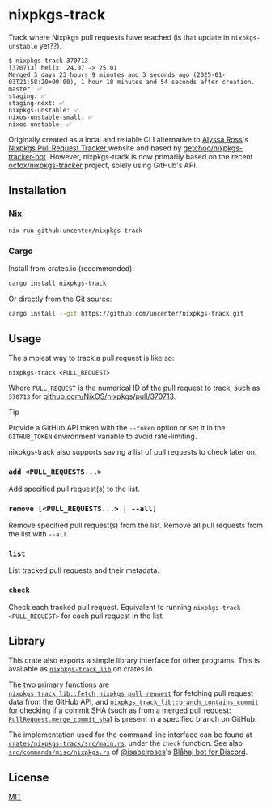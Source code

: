 # nixpkgs-track

Track where Nixpkgs pull requests have reached (is that update in `nixpkgs-unstable` yet??).

```console
$ nixpkgs-track 370713
[370713] helix: 24.07 -> 25.01
Merged 3 days 23 hours 9 minutes and 3 seconds ago (2025-01-03T21:58:20+00:00), 1 hour 18 minutes and 54 seconds after creation.
master: ✅
staging: ✅
staging-next: ✅
nixpkgs-unstable: ✅
nixos-unstable-small: ✅
nixos-unstable: ✅
```

Originally created as a local and reliable CLI alternative to [Alyssa Ross](https://alyssa.is/)'s [Nixpkgs Pull Request Tracker
](https://nixpk.gs/pr-tracker.html) website and based by [getchoo/nixpkgs-tracker-bot](https://github.com/getchoo/nixpkgs-tracker-bot). However, nixpkgs-track is now primarily based on the recent [ocfox/nixpkgs-tracker](https://github.com/ocfox/nixpkgs-tracker) project, solely using GitHub's API.

## Installation

### Nix

```
nix run github:uncenter/nixpkgs-track
```

### Cargo

Install from crates.io (recommended):

```sh
cargo install nixpkgs-track
```

Or directly from the Git source:

```sh
cargo install --git https://github.com/uncenter/nixpkgs-track.git
```

## Usage

The simplest way to track a pull request is like so:

```
nixpkgs-track <PULL_REQUEST>
```

Where `PULL_REQUEST` is the numerical ID of the pull request to track, such as `370713` for [github.com/NixOS/nixpkgs/pull/370713](https://togithub.com/NixOS/nixpkgs/pull/370713).

> [!TIP]
> Provide a GitHub API token with the `--token` option or set it in the `GITHUB_TOKEN` environment variable to avoid rate-limiting.

nixpkgs-track also supports saving a list of pull requests to check later on.

### `add <PULL_REQUESTS...>`

Add specified pull request(s) to the list.

### `remove [<PULL_REQUESTS...> | --all]`

Remove specified pull request(s) from the list. Remove all pull requests from the list with `--all`.

### `list`

List tracked pull requests and their metadata.

### `check`

Check each tracked pull request. Equivalent to running `nixpkgs-track <PULL_REQUEST>` for each pull request in the list.

## Library

This crate also exports a simple library interface for other programs. This is available as [`nixpkgs-track_lib`](https://crates.io/crates/nixpkgs-track_lib) on crates.io.

The two primary functions are [`nixpkgs_track_lib::fetch_nixpkgs_pull_request`](https://docs.rs/nixpkgs-track_lib/0.2.0/nixpkgs_track_lib/fn.fetch_nixpkgs_pull_request.html) for fetching pull request data from the GitHub API, and [`nixpkgs_track_lib::branch_contains_commit`](https://docs.rs/nixpkgs-track_lib/0.2.0/nixpkgs_track_lib/fn.branch_contains_commit.html) for checking if a commit SHA (such as from a merged pull request: [`PullRequest.merge_commit_sha`](https://docs.rs/nixpkgs-track_lib/0.2.0/nixpkgs_track_lib/struct.PullRequest.html#structfield.merge_commit_sha)) is present in a specified branch on GitHub.

The implementation used for the command line interface can be found at [`crates/nixpkgs-track/src/main.rs`](crates/nixpkgs-track/src/main.rs), under the `check` function. See also [`src/commands/misc/nixpkgs.rs`](https://github.com/isabelroses/blahaj/blob/main/src/commands/misc/nixpkgs.rs) of [@isabelroses](https://github.com/isabelroses)'s [Blåhaj bot for Discord](https://github.com/isabelroses/blahaj).

## License

[MIT](LICENSE)
